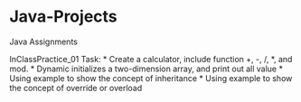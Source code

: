 # Java-Projects
Java Assignments

InClassPractice_01
    Task: 
    * Create a calculator, include function +, -, /, *, and mod.
    * Dynamic initializes a two-dimension array, and print out all value
    * Using example to show the concept of inheritance
    * Using example to show the concept of override or overload

